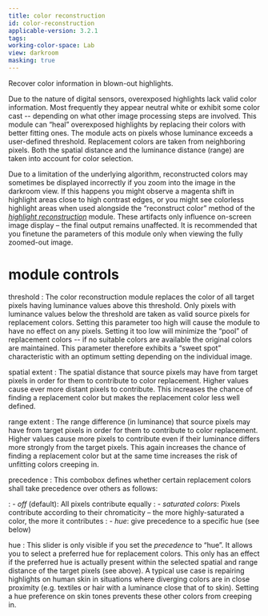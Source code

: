 ```yaml
---
title: color reconstruction
id: color-reconstruction
applicable-version: 3.2.1
tags: 
working-color-space: Lab 
view: darkroom
masking: true
---
```


Recover color information in blown-out highlights.

Due to the nature of digital sensors, overexposed highlights lack valid color information. Most frequently they appear neutral white or exhibit some color cast -- depending on what other image processing steps are involved. This module can “heal” overexposed highlights by replacing their colors with better fitting ones. The module acts on pixels whose luminance exceeds a user-defined threshold. Replacement colors are taken from neighboring pixels. Both the spatial distance and the luminance distance (range) are taken into account for color selection.

Due to a limitation of the underlying algorithm, reconstructed colors may sometimes be displayed incorrectly if you zoom into the image in the darkroom view. If this happens you might observe a magenta shift in highlight areas close to high contrast edges, or you might see colorless highlight areas when used alongside the “reconstruct color” method of the [_highlight reconstruction_](./highlight-reconstruction.md) module. These artifacts only influence on-screen image display – the final output remains unaffected. It is recommended that you finetune the parameters of this module only when viewing the fully zoomed-out image.

# module controls

threshold
: The color reconstruction module replaces the color of all target pixels having luminance values above this threshold. Only pixels with luminance values below the threshold are taken as valid source pixels for replacement colors. Setting this parameter too high will cause the module to have no effect on any pixels. Setting it too low will minimize the “pool” of replacement colors -- if no suitable colors are available the original colors are maintained. This parameter therefore exhibits a “sweet spot” characteristic with an optimum setting depending on the individual image.

spatial extent
: The spatial distance that source pixels may have from target pixels in order for them to contribute to color replacement. Higher values cause ever more distant pixels to contribute. This increases the chance of finding a replacement color but makes the replacement color less well defined.

range extent
: The range difference (in luminance) that source pixels may have from target pixels in order for them to contribute to color replacement. Higher values cause more pixels to contribute even if their luminance differs more strongly from the target pixels. This again increases the chance of finding a replacement color but at the same time increases the risk of unfitting colors creeping in.

precedence
: This combobox defines whether certain replacement colors shall take precedence over others as follows:

: - _off_ (default): All pixels contribute equally
: - _saturated colors_: Pixels contribute according to their chromaticity – the more highly-saturated a color, the more it contributes
: - _hue_: give precedence to a specific hue (see below)

hue
: This slider is only visible if you set the _precedence_ to “hue”. It allows you to select a preferred hue for replacement colors. This only has an effect if the preferred hue is actually present within the selected spatial and range distance of the target pixels (see above). A typical use case is repairing highlights on human skin in situations where diverging colors are in close proximity (e.g. textiles or hair with a luminance close that of to skin). Setting a hue preference on skin tones prevents these other colors from creeping in.
